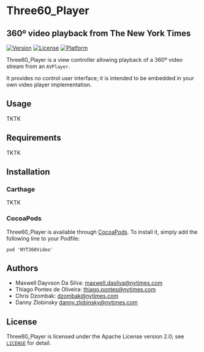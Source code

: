 # Three60_Player
## 360º video playback from The New York Times

[![Version](https://img.shields.io/cocoapods/v/NYT360Video.svg?style=flat)](http://cocoapods.org/pods/NYT360Video)
[![License](https://img.shields.io/cocoapods/l/NYT360Video.svg?style=flat)](http://cocoapods.org/pods/NYT360Video)
[![Platform](https://img.shields.io/cocoapods/p/NYT360Video.svg?style=flat)](http://cocoapods.org/pods/NYT360Video)

Three60_Player is a view controller allowing playback of a 360º video stream from an `AVPlayer`.

It provides no control user interface; it is intended to be embedded in your own video player implementation.

## Usage

TKTK

## Requirements

TKTK

## Installation

### Carthage

TKTK

### CocoaPods

Three60_Player is available through [CocoaPods](http://cocoapods.org). To install it, simply add the following line to your Podfile:

```
pod 'NYT360Video'
```

## Authors

- Maxwell Dayvson Da Silva: <maxwell.dasilva@nytimes.com>
- Thiago Pontes de Oliveira: <thiago.pontes@nytimes.com>
- Chris Dzombak: <dzombak@nytimes.com>
- Danny Zlobinsky <danny.zlobinsky@nytimes.com>

## License

Three60_Player is licensed under the Apache License version 2.0; see [`LICENSE`](LICENSE) for detail.
